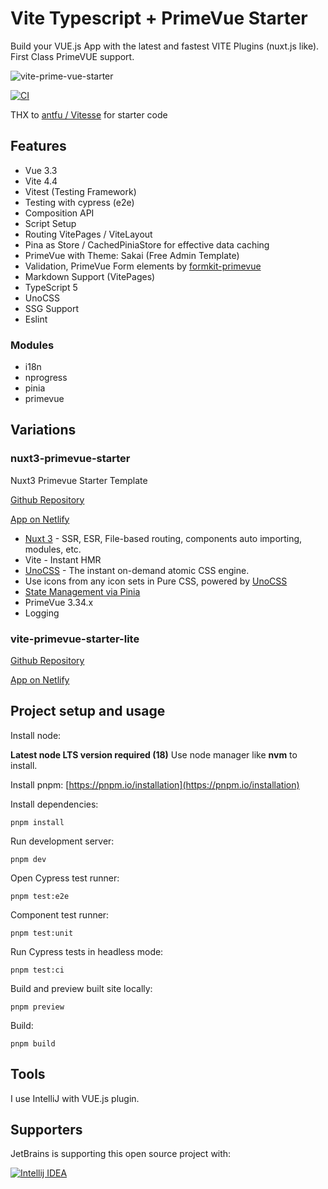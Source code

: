 # Vite Typescript + PrimeVue Starter

Build your VUE.js App with the latest and fastest VITE Plugins (nuxt.js like).
First Class PrimeVUE support.

![vite-prime-vue-starter](vite-prime-vue-starter.png)

[![CI](https://github.com/sfxcode/vite-primevue-starter/actions/workflows/main.yml/badge.svg)](https://github.com/sfxcode/vite-primevue-starter/actions/workflows/main.yml)

THX to [antfu / Vitesse](https://github.com/antfu/vitesse) for starter code

## Features
 
- Vue 3.3 
- Vite 4.4
- Vitest (Testing Framework)
- Testing with cypress (e2e)
- Composition API
- Script Setup
- Routing VitePages / ViteLayout
- Pina as Store / CachedPiniaStore for effective data caching
- PrimeVue with Theme: Sakai (Free Admin Template)
- Validation, PrimeVue Form elements by [formkit-primevue](https://github.com/sfxcode/formkit-primevue)
- Markdown Support (VitePages)
- TypeScript 5
- UnoCSS
- SSG Support
- Eslint

### Modules
- i18n
- nprogress
- pinia
- primevue

## Variations

### nuxt3-primevue-starter

Nuxt3 Primevue Starter Template

[Github Repository](https://github.com/sfxcode/nuxt3-primevue-starter)

[App on Netlify](https://nuxt3-primevue-starter.netlify.app/)

- [Nuxt 3](https://nuxt.com) - SSR, ESR, File-based routing, components auto importing, modules, etc.
- Vite - Instant HMR
- [UnoCSS](https://github.com/antfu/unocss) - The instant on-demand atomic CSS engine.
- Use icons from any icon sets in Pure CSS, powered by [UnoCSS](https://github.com/antfu/unocss)
- [State Management via Pinia](https://pinia.esm.dev)
- PrimeVue 3.34.x
- Logging

### vite-primevue-starter-lite

[Github Repository](https://github.com/sfxcode/vite-primevue-starter-lite)

[App on Netlify](https://vite-primevue-starter-lite.netlify.app/)

## Project setup and usage

Install node:

**Latest node LTS version required (18)**
Use node manager like **nvm** to install.

Install pnpm:
[https://pnpm.io/installation](https://pnpm.io/installation)

Install dependencies:

```
pnpm install
```

Run development server:

```
pnpm dev
```

Open Cypress test runner:

```
pnpm test:e2e
```

Component test runner:

```
pnpm test:unit
```

Run Cypress tests in headless mode:

```
pnpm test:ci
```

Build and preview built site locally:

```
pnpm preview
```

Build:

```
pnpm build
```

## Tools

I use IntelliJ with VUE.js plugin.

## Supporters

JetBrains is supporting this open source project with:

[![Intellij IDEA](http://www.jetbrains.com/img/logos/logo_intellij_idea.png)](http://www.jetbrains.com/idea/)

